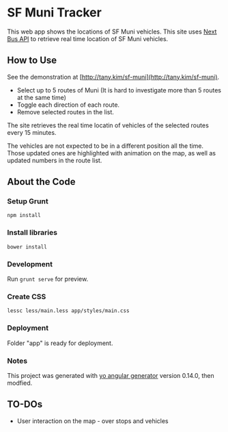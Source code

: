 # SF Muni Tracker

This web app shows the locations of SF Muni vehicles.
This site uses [Next Bus API](http://www.nextbus.com/xmlFeedDocs/NextBusXMLFeed.pdf) to retrieve real time location of SF Muni vehicles.

## How to Use

See the demonstration at [http://tany.kim/sf-muni](http://tany.kim/sf-muni).

* Select up to 5 routes of Muni (It is hard to investigate more than 5 routes at the same time)
* Toggle each direction of each route.
* Remove selected routes in the list.

The site retrieves the real time locatin of vehicles of the selected routes every 15 minutes. 

The vehicles are not expected to be in a different position all the time. Those updated ones are highlighted with animation on the map, as well as updated numbers in the route list.

## About the Code
### Setup Grunt

```
npm install
```

### Install libraries

```
bower install
```

### Development

Run `grunt serve` for preview.

### Create CSS

```
lessc less/main.less app/styles/main.css
```

### Deployment

Folder "app" is ready for deployment.

### Notes

This project was generated with [yo angular generator](https://github.com/yeoman/generator-angular) version 0.14.0, then modfied.

## TO-DOs

* User interaction on the map - over stops and vehicles